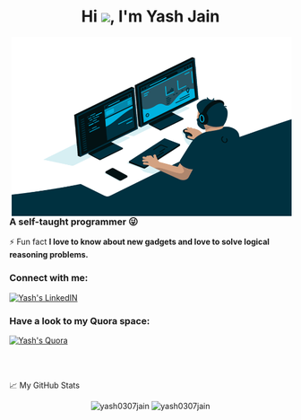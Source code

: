 <h1 align="center">Hi <img src="https://media.giphy.com/media/hvRJCLFzcasrR4ia7z/giphy.gif" width="25px">, I'm Yash Jain</h1>

<img align="right" alt="GIF" src="https://github.com/yash0307jain/yash0307jain/blob/main/code.gif" width="500" height="320" />

<h3>A self-taught programmer 😜</h3>

⚡ Fun fact **I love to know about new gadgets and love to solve logical reasoning problems.**

### Connect with me:

<a href="https://linkedin.com/in/yash0307jain" target="blank">
    <img alt="Yash's LinkedIN" height="22" width="22px" src="https://raw.githubusercontent.com/peterthehan/peterthehan/master/assets/linkedin.svg" />
</a>

### Have a look to my Quora space:

<a href="https://www.quora.com/q/algomart" target="blank">
    <img alt="Yash's Quora" height="22" width="22" src="https://gist.githubusercontent.com/wxmerkt/9509091/raw/eacd6c15da46a160cf24c7bf2970bb2082640da4/quora_icon.svg" />
</a>

<br><br>

📈 My GitHub Stats

<p align="center">
    <img alt="yash0307jain" height="130" src="https://github-readme-stats.vercel.app/api?username=yash0307jain&show_icons=true" />
    <img alt="yash0307jain" height="130" src="https://github-readme-stats.vercel.app/api/top-langs/?username=yash0307jain&layout=compact&hide=css,matlab&langs_count=10" />
</p>
